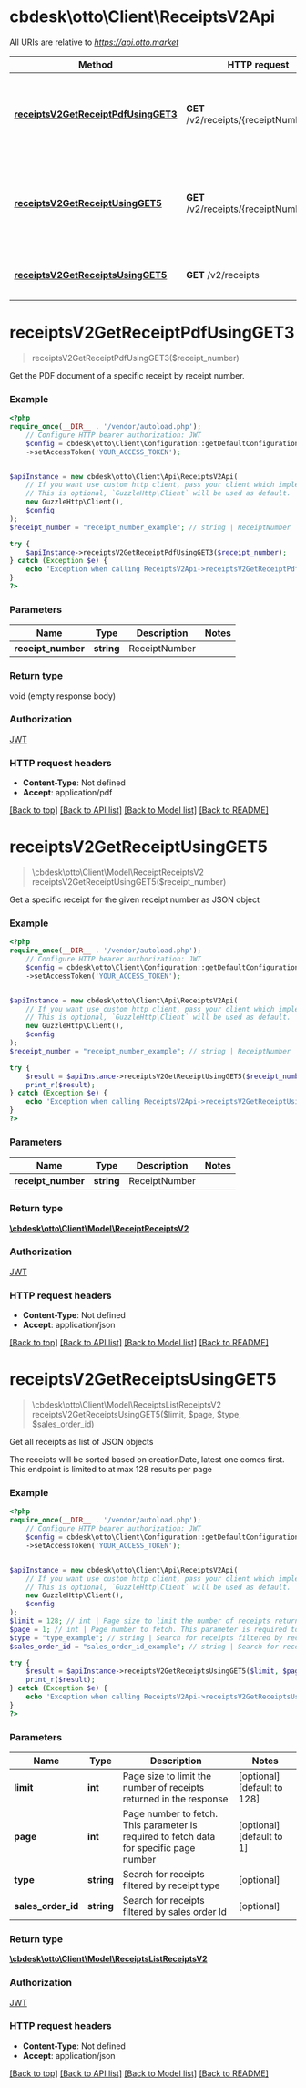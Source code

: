 # cbdesk\otto\Client\ReceiptsV2Api

All URIs are relative to *https://api.otto.market*

Method | HTTP request | Description
------------- | ------------- | -------------
[**receiptsV2GetReceiptPdfUsingGET3**](ReceiptsV2Api.md#receiptsv2getreceiptpdfusingget3) | **GET** /v2/receipts/{receiptNumber}.pdf | Get the PDF document of a specific receipt by receipt number.
[**receiptsV2GetReceiptUsingGET5**](ReceiptsV2Api.md#receiptsv2getreceiptusingget5) | **GET** /v2/receipts/{receiptNumber} | Get a specific receipt for the given receipt number as JSON object
[**receiptsV2GetReceiptsUsingGET5**](ReceiptsV2Api.md#receiptsv2getreceiptsusingget5) | **GET** /v2/receipts | Get all receipts as list of JSON objects

# **receiptsV2GetReceiptPdfUsingGET3**
> receiptsV2GetReceiptPdfUsingGET3($receipt_number)

Get the PDF document of a specific receipt by receipt number.

### Example
```php
<?php
require_once(__DIR__ . '/vendor/autoload.php');
    // Configure HTTP bearer authorization: JWT
    $config = cbdesk\otto\Client\Configuration::getDefaultConfiguration()
    ->setAccessToken('YOUR_ACCESS_TOKEN');


$apiInstance = new cbdesk\otto\Client\Api\ReceiptsV2Api(
    // If you want use custom http client, pass your client which implements `GuzzleHttp\ClientInterface`.
    // This is optional, `GuzzleHttp\Client` will be used as default.
    new GuzzleHttp\Client(),
    $config
);
$receipt_number = "receipt_number_example"; // string | ReceiptNumber

try {
    $apiInstance->receiptsV2GetReceiptPdfUsingGET3($receipt_number);
} catch (Exception $e) {
    echo 'Exception when calling ReceiptsV2Api->receiptsV2GetReceiptPdfUsingGET3: ', $e->getMessage(), PHP_EOL;
}
?>
```

### Parameters

Name | Type | Description  | Notes
------------- | ------------- | ------------- | -------------
 **receipt_number** | **string**| ReceiptNumber |

### Return type

void (empty response body)

### Authorization

[JWT](../../README.md#JWT)

### HTTP request headers

 - **Content-Type**: Not defined
 - **Accept**: application/pdf

[[Back to top]](#) [[Back to API list]](../../README.md#documentation-for-api-endpoints) [[Back to Model list]](../../README.md#documentation-for-models) [[Back to README]](../../README.md)

# **receiptsV2GetReceiptUsingGET5**
> \cbdesk\otto\Client\Model\ReceiptReceiptsV2 receiptsV2GetReceiptUsingGET5($receipt_number)

Get a specific receipt for the given receipt number as JSON object

### Example
```php
<?php
require_once(__DIR__ . '/vendor/autoload.php');
    // Configure HTTP bearer authorization: JWT
    $config = cbdesk\otto\Client\Configuration::getDefaultConfiguration()
    ->setAccessToken('YOUR_ACCESS_TOKEN');


$apiInstance = new cbdesk\otto\Client\Api\ReceiptsV2Api(
    // If you want use custom http client, pass your client which implements `GuzzleHttp\ClientInterface`.
    // This is optional, `GuzzleHttp\Client` will be used as default.
    new GuzzleHttp\Client(),
    $config
);
$receipt_number = "receipt_number_example"; // string | ReceiptNumber

try {
    $result = $apiInstance->receiptsV2GetReceiptUsingGET5($receipt_number);
    print_r($result);
} catch (Exception $e) {
    echo 'Exception when calling ReceiptsV2Api->receiptsV2GetReceiptUsingGET5: ', $e->getMessage(), PHP_EOL;
}
?>
```

### Parameters

Name | Type | Description  | Notes
------------- | ------------- | ------------- | -------------
 **receipt_number** | **string**| ReceiptNumber |

### Return type

[**\cbdesk\otto\Client\Model\ReceiptReceiptsV2**](../Model/ReceiptReceiptsV2.md)

### Authorization

[JWT](../../README.md#JWT)

### HTTP request headers

 - **Content-Type**: Not defined
 - **Accept**: application/json

[[Back to top]](#) [[Back to API list]](../../README.md#documentation-for-api-endpoints) [[Back to Model list]](../../README.md#documentation-for-models) [[Back to README]](../../README.md)

# **receiptsV2GetReceiptsUsingGET5**
> \cbdesk\otto\Client\Model\ReceiptsListReceiptsV2 receiptsV2GetReceiptsUsingGET5($limit, $page, $type, $sales_order_id)

Get all receipts as list of JSON objects

The receipts will be sorted based on creationDate, latest one comes first. This endpoint is limited to at max 128 results per page

### Example
```php
<?php
require_once(__DIR__ . '/vendor/autoload.php');
    // Configure HTTP bearer authorization: JWT
    $config = cbdesk\otto\Client\Configuration::getDefaultConfiguration()
    ->setAccessToken('YOUR_ACCESS_TOKEN');


$apiInstance = new cbdesk\otto\Client\Api\ReceiptsV2Api(
    // If you want use custom http client, pass your client which implements `GuzzleHttp\ClientInterface`.
    // This is optional, `GuzzleHttp\Client` will be used as default.
    new GuzzleHttp\Client(),
    $config
);
$limit = 128; // int | Page size to limit the number of receipts returned in the response
$page = 1; // int | Page number to fetch. This parameter is required to fetch data for specific page number
$type = "type_example"; // string | Search for receipts filtered by receipt type
$sales_order_id = "sales_order_id_example"; // string | Search for receipts filtered by sales order Id

try {
    $result = $apiInstance->receiptsV2GetReceiptsUsingGET5($limit, $page, $type, $sales_order_id);
    print_r($result);
} catch (Exception $e) {
    echo 'Exception when calling ReceiptsV2Api->receiptsV2GetReceiptsUsingGET5: ', $e->getMessage(), PHP_EOL;
}
?>
```

### Parameters

Name | Type | Description  | Notes
------------- | ------------- | ------------- | -------------
 **limit** | **int**| Page size to limit the number of receipts returned in the response | [optional] [default to 128]
 **page** | **int**| Page number to fetch. This parameter is required to fetch data for specific page number | [optional] [default to 1]
 **type** | **string**| Search for receipts filtered by receipt type | [optional]
 **sales_order_id** | **string**| Search for receipts filtered by sales order Id | [optional]

### Return type

[**\cbdesk\otto\Client\Model\ReceiptsListReceiptsV2**](../Model/ReceiptsListReceiptsV2.md)

### Authorization

[JWT](../../README.md#JWT)

### HTTP request headers

 - **Content-Type**: Not defined
 - **Accept**: application/json

[[Back to top]](#) [[Back to API list]](../../README.md#documentation-for-api-endpoints) [[Back to Model list]](../../README.md#documentation-for-models) [[Back to README]](../../README.md)

